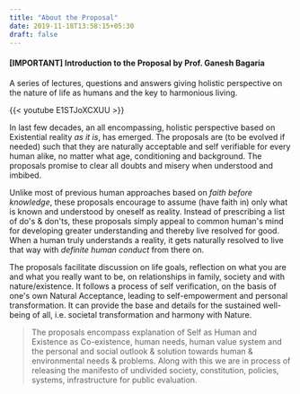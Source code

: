 ```yaml
---
title: "About the Proposal"
date: 2019-11-18T13:58:15+05:30
draft: false
---
```


#### [IMPORTANT] Introduction to the Proposal by Prof. Ganesh Bagaria
A series of lectures, questions and answers giving holistic perspective on the nature of life
as humans and the key to harmonious living.

{{< youtube E1STJoXCXUU >}}

In last few decades, an all encompassing, holistic perspective based on Existential reality _as it is_, has emerged. The proposals are (to be evolved if needed) such that they are naturally acceptable and self verifiable for every human alike, no matter what age, conditioning and background. The proposals promise to clear all doubts and misery when understood and imbibed.

Unlike most of previous human approaches based on _faith before knowledge_, these proposals encourage to assume (have faith in) only what is known and understood by oneself as reality. Instead of prescribing a list of do's & don'ts, these proposals simply appeal to common human's mind for developing greater understanding and thereby live resolved for good. When a human truly understands a reality, it gets naturally resolved to live that way with _definite human conduct_ from there on.

The proposals facilitate discussion on life goals, reflection on what you are and what you really want to be, on relationships in family, society and with nature/existence. It follows a process of self verification, on the basis of one's own Natural Acceptance, leading to self-empowerment and personal transformation. It can provide the base and details for the sustained well-being of all, i.e. societal transformation and harmony with Nature. 

> The proposals encompass explanation of Self as Human and Existence as Co-existence, human needs, human value system and the personal and social outlook & solution towards human & environmental needs & problems. Along with this we are in process of releasing the manifesto of undivided society, constitution, policies, systems, infrastructure for public evaluation. 


